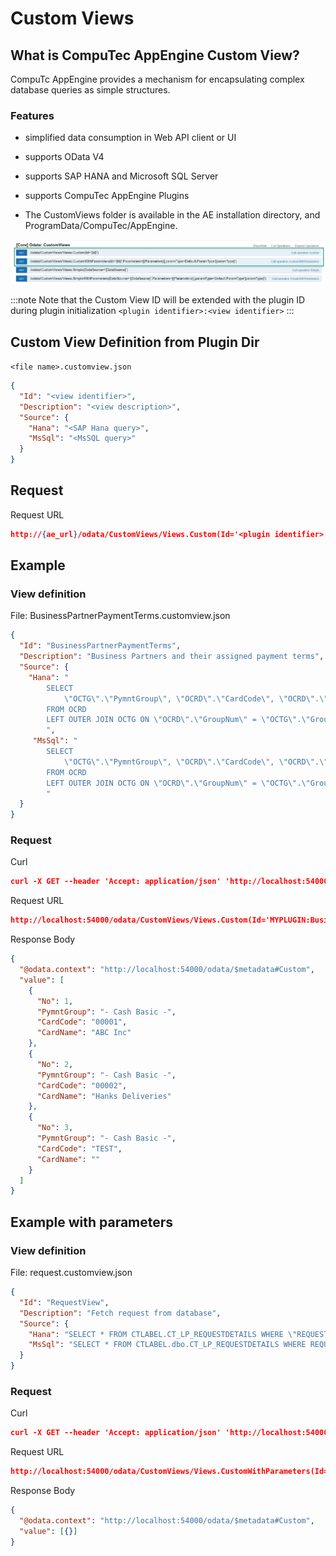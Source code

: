 # Custom Views

## What is CompuTec AppEngine Custom View?

CompuTc AppEngine provides a mechanism for encapsulating complex database queries as simple structures.

### Features

- simplified data consumption in Web API client or UI

- supports OData V4

- supports SAP HANA and Microsoft SQL Server

- supports CompuTec AppEngine Plugins

- The CustomViews folder is available in the AE installation directory, and ProgramData/CompuTec/AppEngine.

![Custom View](./media/custom-views/core-odata.webp)

:::note
Note that the Custom View ID will be extended with the plugin ID during plugin initialization
`<plugin identifier>:<view identifier>`
:::

## Custom View Definition from Plugin Dir

`<file name>.customview.json`

```json
{
  "Id": "<view identifier>",
  "Description": "<view description>",
  "Source": {
    "Hana": "<SAP Hana query>",
    "MsSql": "<MsSQL query>"
  }
}
```

## Request

Request URL

```json
http://{ae_url}/odata/CustomViews/Views.Custom(Id='<plugin identifier>:<view identifier>')

```

## Example

### View definition

File: BusinessPartnerPaymentTerms.customview.json

```json
{
  "Id": "BusinessPartnerPaymentTerms",
  "Description": "Business Partners and their assigned payment terms",
  "Source": {
    "Hana": "
        SELECT
            \"OCTG\".\"PymntGroup\", \"OCRD\".\"CardCode\", \"OCRD\".\"CardName\"
        FROM OCRD
        LEFT OUTER JOIN OCTG ON \"OCRD\".\"GroupNum\" = \"OCTG\".\"GroupNum\"
        ",
     "MsSql": "
        SELECT
            \"OCTG\".\"PymntGroup\", \"OCRD\".\"CardCode\", \"OCRD\".\"CardName\"
        FROM OCRD
        LEFT OUTER JOIN OCTG ON \"OCRD\".\"GroupNum\" = \"OCTG\".\"GroupNum\"
        "
  }
}
```

### Request

Curl

```json
curl -X GET --header 'Accept: application/json' 'http://localhost:54000/odata/CustomViews/Views.Custom(Id='MYPLUGIN:BusinessPartnerPaymentTerms')'
```

Request URL

```json
http://localhost:54000/odata/CustomViews/Views.Custom(Id='MYPLUGIN:BusinessPartnerPaymentTerms')
```

Response Body

```json
{
  "@odata.context": "http://localhost:54000/odata/$metadata#Custom",
  "value": [
    {
      "No": 1,
      "PymntGroup": "- Cash Basic -",
      "CardCode": "00001",
      "CardName": "ABC Inc"
    },
    {
      "No": 2,
      "PymntGroup": "- Cash Basic -",
      "CardCode": "00002",
      "CardName": "Hanks Deliveries"
    },
    {
      "No": 3,
      "PymntGroup": "- Cash Basic -",
      "CardCode": "TEST",
      "CardName": ""
    }
  ]
}
```

## Example with parameters

### View definition

File: request.customview.json

```json
{
  "Id": "RequestView",
  "Description": "Fetch request from database",
  "Source": {
    "Hana": "SELECT * FROM CTLABEL.CT_LP_REQUESTDETAILS WHERE \"REQUESTID\" = @RequestId",
    "MsSql": "SELECT * FROM CTLABEL.dbo.CT_LP_REQUESTDETAILS WHERE REQUESTID = @RequestId"
  }
}
```

### Request

Curl

```json
curl -X GET --header 'Accept: application/json' 'http://localhost:54000/odata/CustomViews/Views.CustomWithParameters(Id='CTLabel%3ARequestView',Parameters=[%22RequestId%3D61%22],paramType=Default.ParamType'Custom')'
```

Request URL

```json
http://localhost:54000/odata/CustomViews/Views.CustomWithParameters(Id='CTLabel%3ARequestView',Parameters=[%22RequestId%3D61%22],paramType=Default.ParamType'Custom')
```

Response Body

```json
{
  "@odata.context": "http://localhost:54000/odata/$metadata#Custom",
  "value": [{}]
}
```
